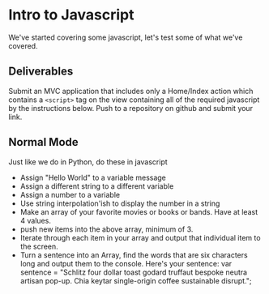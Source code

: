# Intro to Javascript

We've started covering some javascript, let's test some of what we've covered.

## Deliverables
Submit an MVC application that includes only a Home/Index action which contains a `<script>` tag on the view containing all of the required javascript by the instructions below. Push to a repository on github and submit your link.

## Normal Mode
Just like we do in Python, do these in javascript

* Assign "Hello World" to a variable message
* Assign a different string to a different variable
* Assign a number to a variable
* Use string interpolation'ish to display the number in a string
* Make an array of your favorite movies or books or bands. Have at least 4 values.
* push new items into the above array, minimum of 3.
* Iterate through each item in your array and output that individual item to the screen.
* Turn a sentence into an Array, find the words that are six characters long and output them to the console. Here's your sentence: var sentence = "Schlitz four dollar toast godard truffaut bespoke neutra artisan pop-up. Chia keytar single-origin coffee sustainable disrupt.";